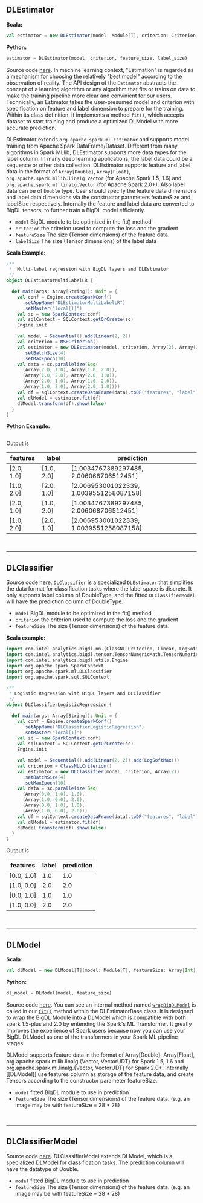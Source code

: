 ## DLEstimator ##

**Scala:**

```scala
val estimator = new DLEstimator(model: Module[T], criterion: Criterion[T], val featureSize: Array[Int], val labelSize: Array[Int])
```

**Python:**

```python
estimator = DLEstimator(model, criterion, feature_size, label_size)
```
Source code [here](https://github.com/intel-analytics/BigDL/blob/585818a3fb0e7339eb4e3831f08da82b7d5e47ba/spark/dl/src/main/scala/org/apache/spark/ml/DLEstimator.scala#L53).
In machine learning context, "Estimation" is regarded as a mechanism for choosing the relatively "best model" according to the observation of reality. The API design of the `Estimator` abstracts the concept of a learning algorithm or any algorithm that fits or trains on data to make the training pipeline more clear and convinient for our users. Technically, an Estimator takes the user-presumed model and criterion with specification on feature and label dimension to prepare for the training. Within its class definition, it implements a method `fit()`, which accepts dataset to start training and produce a optimized DLModel with more accurate prediction.

DLEstimator extends `org.apache.spark.ml.Estimator` and supports model training from Apache Spark DataFrame/Dataset. Different from many algorithms in Spark MLlib, DLEstimator supports more data types for the label column. In many deep learning applications, the label data could be a sequence or other data collection. DLEstimator supports feature and label data in the format of `Array[Double]`, `Array[Float]`, `org.apache.spark.mllib.linalg.Vector` (for Apache Spark 1.5, 1.6) and `org.apache.spark.ml.linalg.Vector` (for Apache Spark 2.0+). Also label data can be of `Double` type. User should specify the feature data dimensions and label data dimensions via the constructor parameters featureSize and labelSize respectively. Internally the feature and label data are converted to BigDL tensors, to further train a BigDL model efficiently.

* `model` BigDL module to be optimized in the fit() method
* `criterion` the criterion used to compute the loss and the gradient
* `featureSize` The size (Tensor dimensions) of the feature data. 
* `labelSize` The size (Tensor dimensions) of the label data



**Scala Example:**
```scala
/**
 *  Multi-label regression with BigDL layers and DLEstimator
 */
object DLEstimatorMultiLabelLR {

  def main(args: Array[String]): Unit = {
    val conf = Engine.createSparkConf()
      .setAppName("DLEstimatorMultiLabelLR")
      .setMaster("local[1]")
    val sc = new SparkContext(conf)
    val sqlContext = SQLContext.getOrCreate(sc)
    Engine.init

    val model = Sequential().add(Linear(2, 2))
    val criterion = MSECriterion()
    val estimator = new DLEstimator(model, criterion, Array(2), Array(2))
      .setBatchSize(4)
      .setMaxEpoch(10)
    val data = sc.parallelize(Seq(
      (Array(2.0, 1.0), Array(1.0, 2.0)),
      (Array(1.0, 2.0), Array(2.0, 1.0)),
      (Array(2.0, 1.0), Array(1.0, 2.0)),
      (Array(1.0, 2.0), Array(2.0, 1.0))))
    val df = sqlContext.createDataFrame(data).toDF("features", "label")
    val dlModel = estimator.fit(df)
    dlModel.transform(df).show(false)
  }
}

```
**Python Example:**
```python
```

Output is

|features  |label     |prediction                             |
|----------|----------|---------------------------------------|
|[2.0, 1.0]|[1.0, 2.0]|[1.0034767389297485, 2.006068706512451]|
|[1.0, 2.0]|[2.0, 1.0]|[2.006953001022339, 1.0039551258087158]|
|[2.0, 1.0]|[1.0, 2.0]|[1.0034767389297485, 2.006068706512451]|
|[1.0, 2.0]|[2.0, 1.0]|[2.006953001022339, 1.0039551258087158]|
&nbsp;

---
## **DLClassifier**
Source code [here](https://github.com/intel-analytics/BigDL/blob/585818a3fb0e7339eb4e3831f08da82b7d5e47ba/spark/dl/src/main/scala/org/apache/spark/ml/DLClassifier.scala#L36).
`DLClassifier` is a specialized `DLEstimator` that simplifies the data format for
classification tasks where the label space is discrete. It only supports label column of DoubleType, and the fitted
`DLClassifierModel` will have the prediction column of DoubleType.

* `model` BigDL module to be optimized in the fit() method
* `criterion` the criterion used to compute the loss and the gradient
* `featureSize` The size (Tensor dimensions) of the feature data. 

**Scala example:**
```scala
import com.intel.analytics.bigdl.nn.{ClassNLLCriterion, Linear, LogSoftMax, Sequential}
import com.intel.analytics.bigdl.tensor.TensorNumericMath.TensorNumeric.NumericFloat
import com.intel.analytics.bigdl.utils.Engine
import org.apache.spark.SparkContext
import org.apache.spark.ml.DLClassifier
import org.apache.spark.sql.SQLContext

/**
 * Logistic Regression with BigDL layers and DLClassifier
 */
object DLClassifierLogisticRegression {

  def main(args: Array[String]): Unit = {
    val conf = Engine.createSparkConf()
      .setAppName("DLClassifierLogisticRegression")
      .setMaster("local[1]")
    val sc = new SparkContext(conf)
    val sqlContext = SQLContext.getOrCreate(sc)
    Engine.init

    val model = Sequential().add(Linear(2, 2)).add(LogSoftMax())
    val criterion = ClassNLLCriterion()
    val estimator = new DLClassifier(model, criterion, Array(2))
      .setBatchSize(4)
      .setMaxEpoch(10)
    val data = sc.parallelize(Seq(
      (Array(0.0, 1.0), 1.0),
      (Array(1.0, 0.0), 2.0),
      (Array(0.0, 1.0), 1.0),
      (Array(1.0, 0.0), 2.0)))
    val df = sqlContext.createDataFrame(data).toDF("features", "label")
    val dlModel = estimator.fit(df)
    dlModel.transform(df).show(false)
  }
}
```
Output is

|features  |label|prediction|
|----------|-----|----------|
|[0.0, 1.0]|1.0  |1.0       |
|[1.0, 0.0]|2.0  |2.0       |
|[0.0, 1.0]|1.0  |1.0       |
|[1.0, 0.0]|2.0  |2.0       |

&nbsp;

---
## DLModel ##
**Scala:**
```scala
val dlModel = new DLModel[T](model: Module[T], featureSize: Array[Int])
```
**Python:**
```python
dl_model = DLModel(model, feature_size)
```
Source code [here](https://github.com/intel-analytics/BigDL/blob/585818a3fb0e7339eb4e3831f08da82b7d5e47ba/spark/dl/src/main/scala/org/apache/spark/ml/DLEstimator.scala#L155).
You can see an internal method named [`wrapBigDLModel`](https://github.com/intel-analytics/BigDL/blob/master/spark/dl/src/main/scala/org/apache/spark/ml/DLEstimator.scala#L139) is called in our [`fit()`](https://github.com/intel-analytics/BigDL/blob/585818a3fb0e7339eb4e3831f08da82b7d5e47ba/spark/spark-version/2.0/src/main/scala/org/apache/spark/ml/DLEstimatorBase.scala#L74) method within the DLEstimatorBase class. It is designed to wrap the BigDL Module into a DLModel which is compatible with both spark 1.5-plus and 2.0 by entending the Spark's ML Transformer. It greatly improves the experience of Spark users because now you can use your BigDL DLModel as one of the transformers in your Spark ML pipeline stages.

DLModel supports feature data in the format of Array[Double], Array[Float], org.apache.spark.mllib.linalg.{Vector, VectorUDT} for Spark 1.5, 1.6 and org.apache.spark.ml.linalg.{Vector, VectorUDT} for Spark 2.0+. Internally [[DLModel]] use features column as storage of the feature data, and create Tensors according to the constructor parameter featureSize.

* `model` fitted BigDL module to use in prediction
* `featureSize` The size (Tensor dimensions) of the feature data. (e.g. an image may be with featureSize = 28 * 28)

&nbsp;

---


## DLClassifierModel ##
Source code [here](https://github.com/intel-analytics/BigDL/blob/585818a3fb0e7339eb4e3831f08da82b7d5e47ba/spark/dl/src/main/scala/org/apache/spark/ml/DLClassifier.scala#L63).
DLClassifierModel extends DLModel, which is a specialized DLModel for classification tasks. The prediction column will have the datatype of Double. 
* `model` fitted BigDL module to use in prediction
* `featureSize` The size (Tensor dimensions) of the feature data. (e.g. an image may be with featureSize = 28 * 28)

